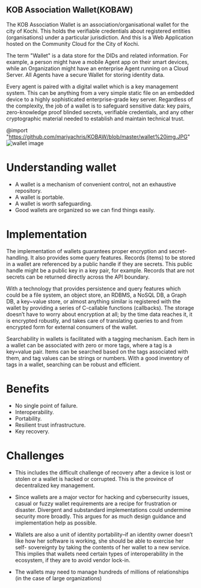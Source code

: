 ## KOB Association Wallet(KOBAW)
The KOB Association Wallet is an association/organisational wallet for the city of Kochi. This holds the verifiable credentials about registered entities (organisations) under a particular jurisdiction. And this is a Web Application hosted on the Community Cloud for the City of Kochi.

The term "Wallet" is a data store for the DIDs and related information. For example, a person might have a mobile Agent app on their smart devices, while an Organization might have an enterprise Agent running on a Cloud Server. All Agents have a secure Wallet for storing identity data.

Every agent is paired with a digital wallet which is a key management system. This can be anything from a very simple static file on an embedded device to a highly sophisticated enterprise-grade key server. Regardless of the complexity, the job of a wallet is to safeguard sensitive data: key pairs, zero-knowledge proof blinded secrets, verifiable credentials, and any other cryptographic material needed to establish and maintain technical trust.

@import "https://github.com/mariyachris/KOBAW/blob/master/wallet%20img.JPG"
![wallet image](https://github.com/mariyachris/KOBAW/blob/master/wallet%20img.JPG)

# Understanding wallet

* A wallet is a mechanism of convenient control, not an exhaustive repository. 
* A wallet is portable. 
* A wallet is worth safeguarding. 
* Good wallets are organized so we can find things easily. 

# Implementation

The implementation of wallets guarantees proper encryption and secret-handling. It also provides some query features. Records (items) to be stored in a wallet are referenced by a public handle if they are secrets. This public handle might be a public key in a key pair, for example. Records that are not secrets can be returned directly across the API boundary.

With a technology that provides persistence and query features which could be a file system, an object store, an RDBMS, a NoSQL DB, a Graph DB, a key~value store, or almost anything similar is registered with the wallet by providing a series of C-callable functions (callbacks). The storage doesn’t have to worry about encryption at all; by the time data reaches it, it is encrypted robustly, and takes care of translating queries to and from encrypted form for external consumers of the wallet.

Searchability in wallets is facilitated with a tagging mechanism. Each item in a wallet can be associated with zero or more tags, where a tag is a key=value pair. Items can be searched based on the tags associated with them, and tag values can be strings or numbers. With a good inventory of tags in a wallet, searching can be robust and efficient.

# Benefits

* No single point of failure.
* Interoperability. 
* Portability. 
* Resilient trust infrastructure. 
* Key recovery. 

# Challenges

* This includes the difficult challenge of recovery after a device is lost or stolen or a wallet is hacked or corrupted. This is the province of decentralized key management.

* Since wallets are a major vector for hacking and cybersecurity issues, casual or fuzzy wallet requirements are a recipe for frustration or disaster. Divergent and substandard implementations could undermine security more broadly. This argues for as much design guidance and implementation help as possible.
 
* Wallets are also a unit of identity portability–if an identity owner doesn’t like how her software is working, she should be able to exercise her self- sovereignty by taking the contents of her wallet to a new service. This implies that wallets need certain types of interoperability in the ecosystem, if they are to avoid vendor lock-in.

* The wallets may need to manage hundreds of millions of relationships (in the case of large organizations)
